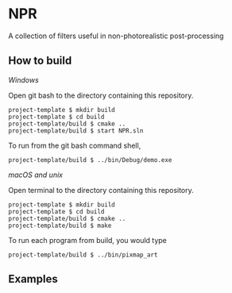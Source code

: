 # NPR

A collection of filters useful in non-photorealistic post-processing

## How to build

*Windows*

Open git bash to the directory containing this repository.

```
project-template $ mkdir build
project-template $ cd build
project-template/build $ cmake ..
project-template/build $ start NPR.sln
```

To run from the git bash command shell, 

```
project-template/build $ ../bin/Debug/demo.exe
```

*macOS and unix*

Open terminal to the directory containing this repository.

```
project-template $ mkdir build
project-template $ cd build
project-template/build $ cmake ..
project-template/build $ make
```

To run each program from build, you would type

```
project-template/build $ ../bin/pixmap_art
```


## Examples

